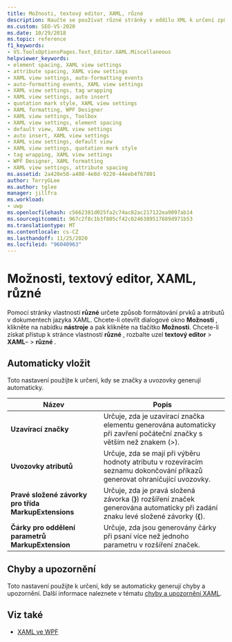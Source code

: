 ```yaml
---
title: Možnosti, textový editor, XAML, různé
description: Naučte se používat různé stránky v oddílu XML k určení způsobu formátování prvků a atributů v dokumentech XAML.
ms.custom: SEO-VS-2020
ms.date: 10/29/2018
ms.topic: reference
f1_keywords:
- VS.ToolsOptionsPages.Text_Editor.XAML.Miscellaneous
helpviewer_keywords:
- element spacing, XAML view settings
- attribute spacing, XAML view settings
- XAML view settings, auto-formatting events
- auto-formatting events, XAML view settings
- XAML view settings, tag wrapping
- XAML view settings, auto insert
- quotation mark style, XAML view settings
- XAML formatting, WPF Designer
- XAML view settings, Toolbox
- XAML view settings, element spacing
- default view, XAML view settings
- auto insert, XAML view settings
- XAML view settings, default view
- XAML view settings, quotation mark style
- tag wrapping, XAML view settings
- WPF Designer, XAML formatting
- XAML view settings, attribute spacing
ms.assetid: 2a420e58-a408-4e8d-9220-44eeb4f67801
author: TerryGLee
ms.author: tglee
manager: jillfra
ms.workload:
- uwp
ms.openlocfilehash: c5662381d025fa2c74ac82ac217122ea9097ab14
ms.sourcegitcommit: 967c2f8c1b3f805cf42c0246389517689d971b53
ms.translationtype: MT
ms.contentlocale: cs-CZ
ms.lasthandoff: 11/25/2020
ms.locfileid: "96040963"
---
```

# <a name="options-text-editor-xaml-miscellaneous"></a>Možnosti, textový editor, XAML, různé

Pomocí stránky vlastností **různé** určete způsob formátování prvků a atributů v dokumentech jazyka XAML. Chcete-li otevřít dialogové okno **Možnosti** , klikněte na nabídku **nástroje** a pak klikněte na tlačítko **Možnosti**. Chcete-li získat přístup k stránce vlastností **různé** , rozbalte uzel **textový editor**  >  **XAML**–  >  **různé** .

## <a name="auto-insert"></a>Automaticky vložit

Toto nastavení použijte k určení, kdy se značky a uvozovky generují automaticky.

|Název|Popis|
|-|-|
|**Uzavírací značky**|Určuje, zda je uzavírací značka elementu generována automaticky při zavření počáteční značky s větším než znakem (>).|
|**Uvozovky atributů**|Určuje, zda se mají při výběru hodnoty atributu v rozevíracím seznamu dokončování příkazů generovat ohraničující uvozovky.|
|**Pravé složené závorky pro třída MarkupExtensions**|Určuje, zda je pravá složená závorka (**}**) rozšíření značek generována automaticky při zadání znaku levé složené závorky (**{**).|
|**Čárky pro oddělení parametrů MarkupExtension**|Určuje, zda jsou generovány čárky při psaní více než jednoho parametru v rozšíření značek.|

## <a name="errors-and-warnings"></a>Chyby a upozornění

Toto nastavení použijte k určení, kdy se automaticky generují chyby a upozornění. Další informace naleznete v tématu [chyby a upozornění XAML](../../xaml-tools/xaml-errors-warnings.md).

## <a name="see-also"></a>Viz také

- [XAML ve WPF](/dotnet/framework/wpf/advanced/xaml-in-wpf)
